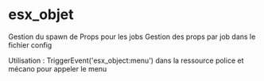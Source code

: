 # esx_objet

Gestion du spawn de Props pour les jobs
Gestion des props par job dans le fichier config

Utilisation : 
  TriggerEvent('esx_object:menu') dans la ressource police et mécano pour appeler le menu 
